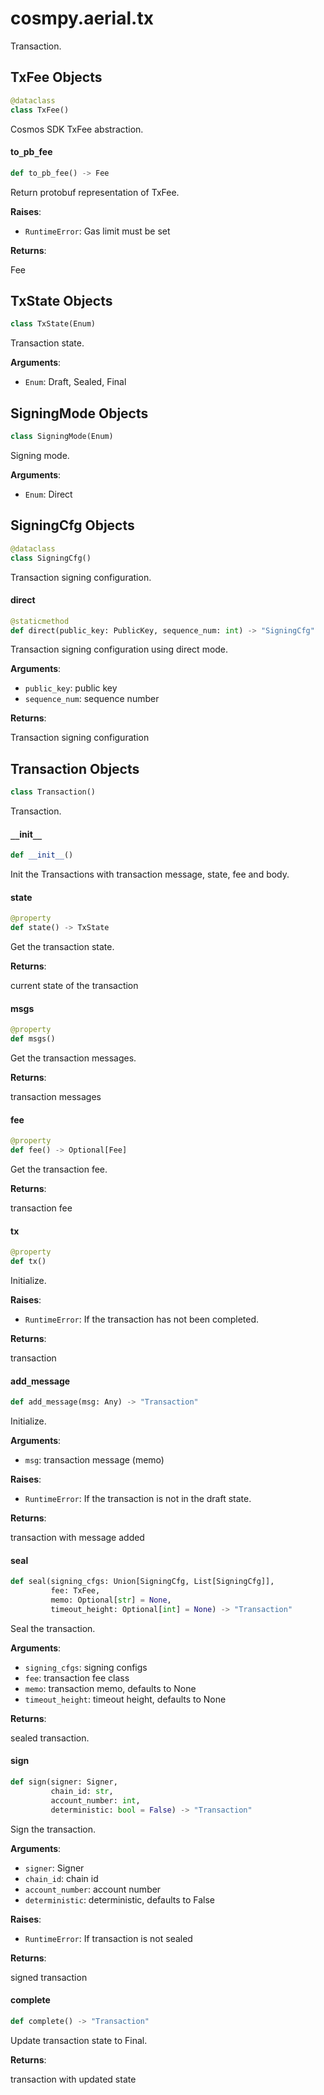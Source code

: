 <a id="cosmpy.aerial.tx"></a>

# cosmpy.aerial.tx

Transaction.

<a id="cosmpy.aerial.tx.TxFee"></a>

## TxFee Objects

```python
@dataclass
class TxFee()
```

Cosmos SDK TxFee abstraction.

<a id="cosmpy.aerial.tx.TxFee.to_pb_fee"></a>

#### to`_`pb`_`fee

```python
def to_pb_fee() -> Fee
```

Return protobuf representation of TxFee.

**Raises**:

- `RuntimeError`: Gas limit must be set

**Returns**:

Fee

<a id="cosmpy.aerial.tx.TxState"></a>

## TxState Objects

```python
class TxState(Enum)
```

Transaction state.

**Arguments**:

- `Enum`: Draft, Sealed, Final

<a id="cosmpy.aerial.tx.SigningMode"></a>

## SigningMode Objects

```python
class SigningMode(Enum)
```

Signing mode.

**Arguments**:

- `Enum`: Direct

<a id="cosmpy.aerial.tx.SigningCfg"></a>

## SigningCfg Objects

```python
@dataclass
class SigningCfg()
```

Transaction signing configuration.

<a id="cosmpy.aerial.tx.SigningCfg.direct"></a>

#### direct

```python
@staticmethod
def direct(public_key: PublicKey, sequence_num: int) -> "SigningCfg"
```

Transaction signing configuration using direct mode.

**Arguments**:

- `public_key`: public key
- `sequence_num`: sequence number

**Returns**:

Transaction signing configuration

<a id="cosmpy.aerial.tx.Transaction"></a>

## Transaction Objects

```python
class Transaction()
```

Transaction.

<a id="cosmpy.aerial.tx.Transaction.__init__"></a>

#### `__`init`__`

```python
def __init__()
```

Init the Transactions with transaction message, state, fee and body.

<a id="cosmpy.aerial.tx.Transaction.state"></a>

#### state

```python
@property
def state() -> TxState
```

Get the transaction state.

**Returns**:

current state of the transaction

<a id="cosmpy.aerial.tx.Transaction.msgs"></a>

#### msgs

```python
@property
def msgs()
```

Get the transaction messages.

**Returns**:

transaction messages

<a id="cosmpy.aerial.tx.Transaction.fee"></a>

#### fee

```python
@property
def fee() -> Optional[Fee]
```

Get the transaction fee.

**Returns**:

transaction fee

<a id="cosmpy.aerial.tx.Transaction.tx"></a>

#### tx

```python
@property
def tx()
```

Initialize.

**Raises**:

- `RuntimeError`: If the transaction has not been completed.

**Returns**:

transaction

<a id="cosmpy.aerial.tx.Transaction.add_message"></a>

#### add`_`message

```python
def add_message(msg: Any) -> "Transaction"
```

Initialize.

**Arguments**:

- `msg`: transaction message (memo)

**Raises**:

- `RuntimeError`: If the transaction is not in the draft state.

**Returns**:

transaction with message added

<a id="cosmpy.aerial.tx.Transaction.seal"></a>

#### seal

```python
def seal(signing_cfgs: Union[SigningCfg, List[SigningCfg]],
         fee: TxFee,
         memo: Optional[str] = None,
         timeout_height: Optional[int] = None) -> "Transaction"
```

Seal the transaction.

**Arguments**:

- `signing_cfgs`: signing configs
- `fee`: transaction fee class
- `memo`: transaction memo, defaults to None
- `timeout_height`: timeout height, defaults to None

**Returns**:

sealed transaction.

<a id="cosmpy.aerial.tx.Transaction.sign"></a>

#### sign

```python
def sign(signer: Signer,
         chain_id: str,
         account_number: int,
         deterministic: bool = False) -> "Transaction"
```

Sign the transaction.

**Arguments**:

- `signer`: Signer
- `chain_id`: chain id
- `account_number`: account number
- `deterministic`: deterministic, defaults to False

**Raises**:

- `RuntimeError`: If transaction is not sealed

**Returns**:

signed transaction

<a id="cosmpy.aerial.tx.Transaction.complete"></a>

#### complete

```python
def complete() -> "Transaction"
```

Update transaction state to Final.

**Returns**:

transaction with  updated state

